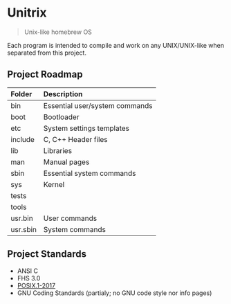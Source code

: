 # Unitrix
> Unix-like homebrew OS

Each program is intended to compile and work on any UNIX/UNIX-like 
when separated from this project.

## Project Roadmap
|Folder  | Description                    |
|:-------|:-------------------------------|
|bin     | Essential user/system commands |
|boot    | Bootloader                     |
|etc     | System settings templates      |
|include | C, C++ Header files            |
|lib     | Libraries                      |
|man     | Manual pages
|sbin    | Essential system commands      |
|sys     | Kernel                         |
|tests   |                                |
|tools   |                                |
|usr.bin | User commands                  |
|usr.sbin| System commands                |

## Project Standards
* ANSI C
* FHS 3.0
* [POSIX.1-2017](https://pubs.opengroup.org/onlinepubs/9699919799/nframe.html)
* GNU Coding Standards (partialy; no GNU code style nor info pages)
